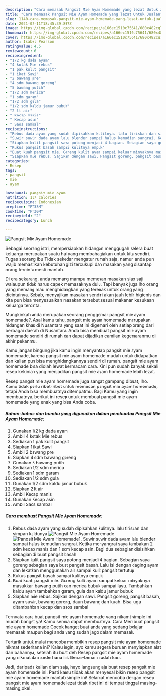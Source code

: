 ```yaml
---
description: "Cara memasak Pangsit Mie Ayam Homemade yang lezat Untuk Jualan"
title: "Cara memasak Pangsit Mie Ayam Homemade yang lezat Untuk Jualan"
slug: 1140-cara-memasak-pangsit-mie-ayam-homemade-yang-lezat-untuk-jualan
date: 2021-02-11T18:45:39.897Z
image: https://img-global.cpcdn.com/recipes/a166ec1510c75641/680x482cq70/pangsit-mie-ayam-homemade-foto-resep-utama.jpg
thumbnail: https://img-global.cpcdn.com/recipes/a166ec1510c75641/680x482cq70/pangsit-mie-ayam-homemade-foto-resep-utama.jpg
cover: https://img-global.cpcdn.com/recipes/a166ec1510c75641/680x482cq70/pangsit-mie-ayam-homemade-foto-resep-utama.jpg
author: Isabel Pearson
ratingvalue: 4.5
reviewcount: 6
recipeingredient:
- "1/2 kg dada ayam"
- "4 kotak Mie rebus"
- "1 pak kulit pangsit"
- "1 ikat Sawi"
- "2 bawang pre"
- "4 sdm bawang goreng"
- "5 bawang putih"
- "1/2 sdm merica"
- "1 sdm garam"
- "1/2 sdm gula"
- "1/2 sdm kaldu jamur bubuk"
- "2 lt air"
- " Kecap manis"
- " Kecap asin"
- " Saos sambal"
recipeinstructions:
- "Rebus dada ayam yang sudah dipisahkan kulitnya. lalu tiriskan dan simpan kaldunya"
- "Suwir suwir dada ayam lalu blender sampai halus kemudian sangrai. Ketika menyangrai saya tambakan 2 sdm kecap manis dan 1 sdm kecap asin. Bagi dua sebagian disisihkan sebagian di buat pangsit basah"
- "Siapkan kulit pangsit saya potong menjadi 4 bagian. Sebagian saya goreng sebagian saya buat pangsit basah. Lalu isi dengan daging ayam dan lekatkan menggunakan air sampai kulit pangsit tertutup"
- "Kukus pangsit basah sampai kulitnya empuk"
- "Buat kuah pangsit mie. Goreng kulit ayam sampai keluar minyaknya masukkan bawang putih dan merica bubuk sampai layu. Tambahkan kaldu ayam tambahkan garam, gula dan kaldu jamur bubuk"
- "Siapkan mie rebus. Sajikan dengan sawi. Pangsit goreng, pangsit basah, ayam suwir, bawang goreng, daun bawang dan kuah. Bisa juga ditambahkan kecap dan saos sambal"
categories:
- Resep
tags:
- pangsit
- mie
- ayam

katakunci: pangsit mie ayam 
nutrition: 117 calories
recipecuisine: Indonesian
preptime: "PT33M"
cooktime: "PT30M"
recipeyield: "2"
recipecategory: Lunch

---
```



![Pangsit Mie Ayam Homemade](https://img-global.cpcdn.com/recipes/a166ec1510c75641/680x482cq70/pangsit-mie-ayam-homemade-foto-resep-utama.jpg)

Sebagai seorang istri, mempersiapkan hidangan menggugah selera buat keluarga merupakan suatu hal yang membahagiakan untuk kita sendiri. Tugas seorang ibu Tidak sekedar mengatur rumah saja, namun anda pun wajib memastikan kebutuhan gizi tercukupi dan masakan yang disantap orang tercinta mesti mantab.

Di era  sekarang, anda memang mampu memesan masakan siap saji walaupun tidak harus capek memasaknya dulu. Tapi banyak juga lho orang yang memang mau menghidangkan yang terenak untuk orang yang dicintainya. Sebab, menyajikan masakan sendiri akan jauh lebih higienis dan kita pun bisa menyesuaikan masakan tersebut sesuai makanan kesukaan keluarga tercinta. 



Mungkinkah anda merupakan seorang penggemar pangsit mie ayam homemade?. Asal kamu tahu, pangsit mie ayam homemade merupakan hidangan khas di Nusantara yang saat ini digemari oleh setiap orang dari berbagai daerah di Nusantara. Anda bisa membuat pangsit mie ayam homemade sendiri di rumah dan dapat dijadikan camilan kegemaranmu di akhir pekanmu.

Kamu jangan bingung jika kamu ingin menyantap pangsit mie ayam homemade, karena pangsit mie ayam homemade mudah untuk didapatkan dan kalian pun bisa menghidangkannya sendiri di rumah. pangsit mie ayam homemade bisa diolah lewat bermacam cara. Kini pun sudah banyak sekali resep kekinian yang menjadikan pangsit mie ayam homemade lebih lezat.

Resep pangsit mie ayam homemade juga sangat gampang dibuat, lho. Kamu tidak perlu ribet-ribet untuk memesan pangsit mie ayam homemade, tetapi Anda bisa membuatnya ditempatmu. Bagi Kamu yang ingin membuatnya, berikut ini resep untuk membuat pangsit mie ayam homemade yang enak yang bisa Anda coba.

<!--inarticleads1-->

##### Bahan-bahan dan bumbu yang digunakan dalam pembuatan Pangsit Mie Ayam Homemade:

1. Gunakan 1/2 kg dada ayam
1. Ambil 4 kotak Mie rebus
1. Sediakan 1 pak kulit pangsit
1. Siapkan 1 ikat Sawi
1. Ambil 2 bawang pre
1. Siapkan 4 sdm bawang goreng
1. Gunakan 5 bawang putih
1. Sediakan 1/2 sdm merica
1. Sediakan 1 sdm garam
1. Sediakan 1/2 sdm gula
1. Gunakan 1/2 sdm kaldu jamur bubuk
1. Siapkan 2 lt air
1. Ambil  Kecap manis
1. Gunakan  Kecap asin
1. Ambil  Saos sambal




<!--inarticleads2-->

##### Cara membuat Pangsit Mie Ayam Homemade:

1. Rebus dada ayam yang sudah dipisahkan kulitnya. lalu tiriskan dan simpan kaldunya
<img src="https://img-global.cpcdn.com/steps/d42a7c2c2a3785b4/160x128cq70/pangsit-mie-ayam-homemade-langkah-memasak-1-foto.jpg" alt="Pangsit Mie Ayam Homemade"><img src="https://img-global.cpcdn.com/steps/bd20f968ce684e81/160x128cq70/pangsit-mie-ayam-homemade-langkah-memasak-1-foto.jpg" alt="Pangsit Mie Ayam Homemade">1. Suwir suwir dada ayam lalu blender sampai halus kemudian sangrai. Ketika menyangrai saya tambakan 2 sdm kecap manis dan 1 sdm kecap asin. Bagi dua sebagian disisihkan sebagian di buat pangsit basah
1. Siapkan kulit pangsit saya potong menjadi 4 bagian. Sebagian saya goreng sebagian saya buat pangsit basah. Lalu isi dengan daging ayam dan lekatkan menggunakan air sampai kulit pangsit tertutup
1. Kukus pangsit basah sampai kulitnya empuk
1. Buat kuah pangsit mie. Goreng kulit ayam sampai keluar minyaknya masukkan bawang putih dan merica bubuk sampai layu. Tambahkan kaldu ayam tambahkan garam, gula dan kaldu jamur bubuk
1. Siapkan mie rebus. Sajikan dengan sawi. Pangsit goreng, pangsit basah, ayam suwir, bawang goreng, daun bawang dan kuah. Bisa juga ditambahkan kecap dan saos sambal




Ternyata cara buat pangsit mie ayam homemade yang nikamt simple ini mudah banget ya! Kamu semua dapat membuatnya. Cara Membuat pangsit mie ayam homemade Cocok banget buat anda yang sedang belajar memasak maupun bagi anda yang sudah jago dalam memasak.

Tertarik untuk mulai mencoba membikin resep pangsit mie ayam homemade nikmat sederhana ini? Kalau ingin, ayo kamu segera buruan menyiapkan alat dan bahannya, setelah itu buat deh Resep pangsit mie ayam homemade yang nikmat dan sederhana ini. Benar-benar mudah kan. 

Jadi, daripada kalian diam saja, hayo langsung aja buat resep pangsit mie ayam homemade ini. Pasti kamu tiidak akan menyesal bikin resep pangsit mie ayam homemade mantab simple ini! Selamat mencoba dengan resep pangsit mie ayam homemade lezat tidak ribet ini di tempat tinggal masing-masing,oke!.

